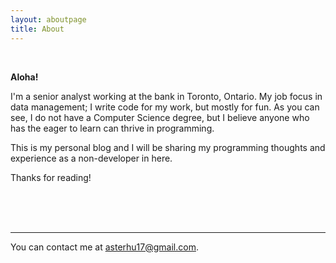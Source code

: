 ```yaml
---
layout: aboutpage
title: About
---
```


<br/>

**Aloha!**

I'm a senior analyst working at the bank in Toronto, Ontario. My job focus in data management; I write code for my work, but mostly for fun. As you can see, I do not have a Computer Science degree, but I believe anyone who has the eager to learn can thrive in programming.

This is my personal blog and I will be sharing my programming thoughts and experience as a non-developer in here.

Thanks for reading!

<br><br><br>
<hr>

You can contact me at [asterhu17@gmail.com](mailto:asterhu17@gmail.com).
<br>
